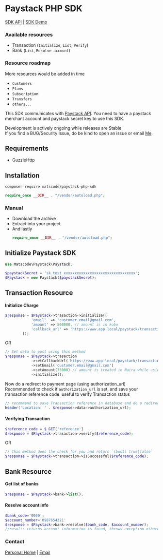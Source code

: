 # Paystack PHP SDK
[SDK API]( https://matscode.github.io/paystack-php-sdk ) | [SDK Demo](https://github.com/matscode/paystack-php-sdk-sandbox)

### Available resources
- Transaction (`Initialize`, `List`, `Verify`)
- Bank (`List`, `Resolve account`)

### Resource roadmap
More resources would be added in time
- `Customers`
- `Plans`
- `Subscription`
- `Transfers`
- `others...`

This SDK communicates with [Paystack API](https://paystack.com/). You need to have a paystack merchant account and paystack secret key to use this SDK.

Development is actively ongoing while releases are Stable.
<br>
If you find a BUG/Security Issue, do be kind to open an issue or email [Me](mailto:matscode@gmail.com).

## Requirements
 - GuzzleHttp

## Installation
``` bash
composer require matscode/paystack-php-sdk
```

``` php
require_once __DIR__ . "/vendor/autoload.php";
```

### Manual
- Download the archive
- Extract into your project
- And lastly
    ``` php
    require_once __DIR__ . "/vendor/autoload.php";
    ```

## Initialize Paystack SDK
``` php
use Matscode\Paystack\Paystack;

$paystackSecret = 'sk_test_xxxxxxxxxxxxxxxxxxxxxxxxxxxxxxxxx';
$Paystack = new Paystack($paystackSecret);
```

## Transaction Resource
#### Initialize Charge
```php
$response = $Paystack->trasaction->initialize([
            'email'  => 'customer.email@gmail.com',
            'amount' => 500000, // amount is in kobo
            'callback_url' => 'https://www.app.local/paystack/transaction/verify'
        ]);
```
OR 
``` php
// Set data to post using this method
$response = $Paystack->trasaction
            ->setCallbackUrl('https://www.app.local/paystack/transaction/verify')
            ->setEmail('customer.email@gmail.com')
            ->setAmount(75000) // amount is treated in Naira while using this setAmount() method
            ->initialize();
```
Now do a redirect to payment page (using authorization_url)
<br>
Recommended to check if `authorization_url` is set, and save your transaction reference code. useful to verify Transaction status

``` php
// recommend to save Transaction reference in database and do a redirect
header('Location: ' . $response->data->authorization_url);
```

#### Verifying Transaction
``` php
$reference_code = $_GET['reference']
$response = $Paystack->trasaction->verify($reference_code);
```
OR
``` php
// This method does the check for you and return `(bool) true|false` 
$response = $Paystack->transaction->isSuccessful($reference_code);
```

## Bank Resource
#### Get list of banks
```php
$response = $Paystack->bank->list();
```

#### Resolve account info
```php
$bank_code='0000';
$account_number='0987654321'
$response = $Paystack->bank->resolve($bank_code, $account_number); 
//result: returns account information is found, throws exception otherwise
```


### Contact
[Personal Home](https://inndex.page/matscode) | [Email](mailto:matscode@gmail.com)
